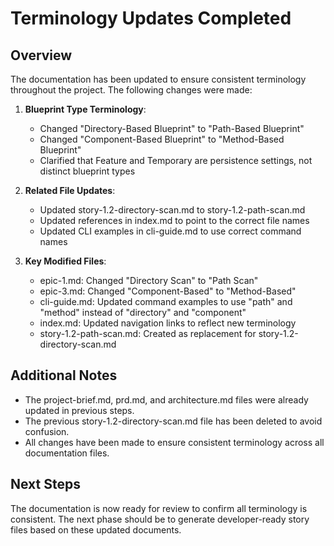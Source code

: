# Terminology Updates Completed

## Overview
The documentation has been updated to ensure consistent terminology throughout the project. The following changes were made:

1. **Blueprint Type Terminology**:
   - Changed "Directory-Based Blueprint" to "Path-Based Blueprint"
   - Changed "Component-Based Blueprint" to "Method-Based Blueprint"
   - Clarified that Feature and Temporary are persistence settings, not distinct blueprint types

2. **Related File Updates**:
   - Updated story-1.2-directory-scan.md to story-1.2-path-scan.md
   - Updated references in index.md to point to the correct file names
   - Updated CLI examples in cli-guide.md to use correct command names

3. **Key Modified Files**:
   - epic-1.md: Changed "Directory Scan" to "Path Scan"
   - epic-3.md: Changed "Component-Based" to "Method-Based"
   - cli-guide.md: Updated command examples to use "path" and "method" instead of "directory" and "component"
   - index.md: Updated navigation links to reflect new terminology
   - story-1.2-path-scan.md: Created as replacement for story-1.2-directory-scan.md

## Additional Notes
- The project-brief.md, prd.md, and architecture.md files were already updated in previous steps.
- The previous story-1.2-directory-scan.md file has been deleted to avoid confusion.
- All changes have been made to ensure consistent terminology across all documentation files.

## Next Steps
The documentation is now ready for review to confirm all terminology is consistent. The next phase should be to generate developer-ready story files based on these updated documents.
